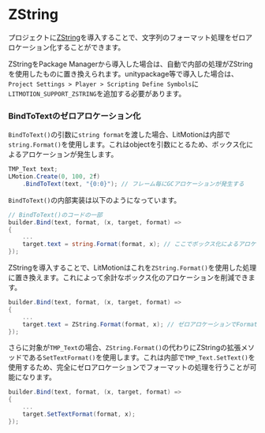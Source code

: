 # ZString

プロジェクトに[ZString](https://github.com/Cysharp/ZString)を導入することで、文字列のフォーマット処理をゼロアロケーション化することができます。

ZStringをPackage Managerから導入した場合は、自動で内部の処理がZStringを使用したものに置き換えられます。unitypackage等で導入した場合は、`Project Settings > Player > Scripting Define Symbols`に`LITMOTION_SUPPORT_ZSTRING`を追加する必要があります。

### BindToTextのゼロアロケーション化

`BindToText()`の引数に`string format`を渡した場合、LitMotionは内部で`string.Format()`を使用します。これはobjectを引数にとるため、ボックス化によるアロケーションが発生します。

```cs
TMP_Text text;
LMotion.Create(0, 100, 2f)
    .BindToText(text, "{0:0}"); // フレーム毎にGCアロケーションが発生する
```

`BindToText()`の内部実装は以下のようになっています。

```cs
// BindToText()のコードの一部
builder.Bind(text, format, (x, target, format) =>
{
    ...
    target.text = string.Format(format, x); // ここでボックス化によるアロケーションが発生
});
```

ZStringを導入することで、LitMotionはこれを`ZString.Format()`を使用した処理に置き換えます。これによって余計なボックス化のアロケーションを削減できます。

```cs
builder.Bind(text, format, (x, target, format) =>
{
    ...
    target.text = ZString.Format(format, x); // ゼロアロケーションでFormatが可能
});
```

さらに対象が`TMP_Text`の場合、`ZString.Format()`の代わりにZStringの拡張メソッドである`SetTextFormat()`を使用します。これは内部で`TMP_Text.SetText()`を使用するため、完全にゼロアロケーションでフォーマットの処理を行うことが可能になります。

```cs
builder.Bind(text, format, (x, target, format) =>
{
    ...
    target.SetTextFormat(format, x);
});
```